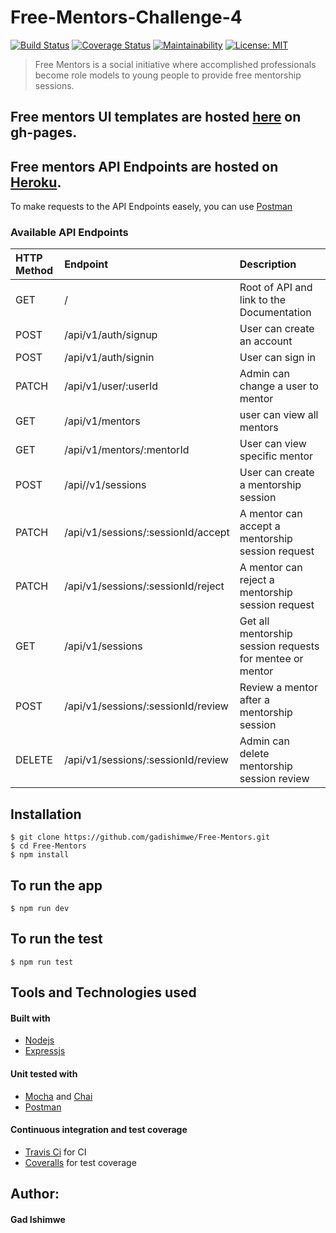 # Free-Mentors-Challenge-4
[![Build Status](https://travis-ci.org/gadishimwe/Free-Mentors-Challenge-4.svg?branch=Develop)](https://travis-ci.org/gadishimwe/Free-Mentors-Challenge-4)
[![Coverage Status](https://coveralls.io/repos/github/gadishimwe/Free-Mentors-Challenge-4/badge.svg?branch=Develop)](https://coveralls.io/github/gadishimwe/Free-Mentors-Challenge-4?branch=Develop)
[![Maintainability](https://api.codeclimate.com/v1/badges/69a13d2cfe4f028b957b/maintainability)](https://codeclimate.com/github/gadishimwe/Free-Mentors-Challenge-4/maintainability)
[![License: MIT](https://img.shields.io/badge/License-MIT-blue.svg)](https://opensource.org/licenses/MIT)


>Free Mentors is a social initiative where accomplished professionals become role models to young people to provide free mentorship sessions.

## Free mentors UI templates are hosted [here](https://gadishimwe.github.io/Free-Mentors/) on gh-pages.


## Free mentors API Endpoints are hosted on [Heroku](https://gad-free-mentors.herokuapp.com/).
To make requests to the API Endpoints easely, you can use [Postman](https://www.getpostman.com)
### Available API Endpoints    
    
|HTTP Method|Endpoint |Description|
|:----------|:---------|:------------|
|GET  |/|Root of API and link to the Documentation
|POST |/api/v1/auth/signup | User can create an account|
|POST |/api/v1/auth/signin | User can sign in |
|PATCH|/api/v1/user/:userId|Admin can change a user to mentor
|GET  |/api/v1/mentors  |user can view all mentors
|GET  |/api/v1/mentors/:mentorId| User can view specific mentor
|POST |/api//v1/sessions |User can create a mentorship session
|PATCH |/api/v1/sessions/:sessionId/accept|A mentor can accept a mentorship session request
|PATCH |/api/v1/sessions/:sessionId/reject|A mentor can reject a mentorship session request
|GET |/api/v1/sessions|Get all mentorship session requests for mentee or mentor
|POST |/api/v1/sessions/:sessionId/review|Review a mentor after a mentorship session
|DELETE |/api/v1/sessions/:sessionId/review|Admin can delete mentorship session review

## Installation
```
$ git clone https://github.com/gadishimwe/Free-Mentors.git
$ cd Free-Mentors
$ npm install
```
## To run the app
```
$ npm run dev
```
## To run the test
```
$ npm run test
```

## Tools and Technologies used
#### Built with
- [Nodejs](https://www.nodejs.org)
- [Expressjs](https://www.expressjs.com)

#### Unit tested with
- [Mocha](https://www.mochajs.org) and [Chai](chaijs.com)
- [Postman](https://www.getpostman.com)

#### Continuous integration and test coverage
- [Travis Ci](https://www.travis-ci.org) for CI
- [Coveralls](https://www.coveralls.io) for test coverage


## Author:
#### Gad Ishimwe
